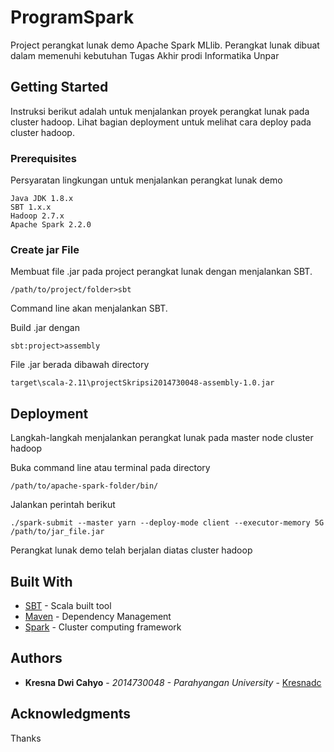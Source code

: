 # ProgramSpark

Project perangkat lunak demo Apache Spark MLlib. Perangkat lunak dibuat dalam memenuhi kebutuhan Tugas Akhir prodi Informatika Unpar

## Getting Started
Instruksi berikut adalah untuk menjalankan proyek perangkat lunak pada cluster hadoop. Lihat bagian deployment untuk melihat cara deploy pada cluster hadoop.

### Prerequisites

Persyaratan lingkungan untuk menjalankan perangkat lunak demo

```
Java JDK 1.8.x
SBT 1.x.x
Hadoop 2.7.x
Apache Spark 2.2.0
```
### Create jar File

Membuat file .jar pada project perangkat lunak dengan menjalankan SBT.

```
/path/to/project/folder>sbt
```

Command line akan menjalankan SBT.

Build .jar dengan

```
sbt:project>assembly
```

File .jar berada dibawah directory
```
target\scala-2.11\projectSkripsi2014730048-assembly-1.0.jar
```

## Deployment

Langkah-langkah menjalankan perangkat lunak pada master node cluster hadoop

Buka command line atau terminal pada directory

```
/path/to/apache-spark-folder/bin/ 
```

Jalankan perintah berikut

```
./spark-submit --master yarn --deploy-mode client --executor-memory 5G /path/to/jar_file.jar
```

Perangkat lunak demo telah berjalan diatas cluster hadoop


## Built With

* [SBT](https://www.scala-sbt.org/) - Scala built tool
* [Maven](https://maven.apache.org/) - Dependency Management
* [Spark](https://spark.apache.org/) - Cluster computing framework


## Authors

* **Kresna Dwi Cahyo** - *2014730048 - Parahyangan University* - [Kresnadc](https://github.com/Kresnadc)

## Acknowledgments
Thanks
